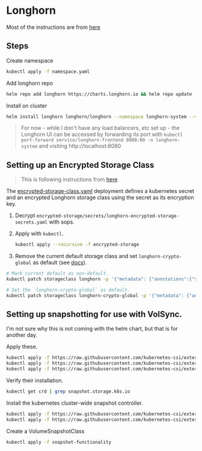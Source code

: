 # Longhorn

Most of the instructions are from [here](https://joshrnoll.com/installing-longhorn-on-talos-with-helm)

## Steps

Create namespace

```bash
kubectl apply -f namespace.yaml
```

Add longhorn repo

```bash
helm repo add longhorn https://charts.longhorn.io && helm repo update
```

Install on cluster

```bash
helm install longhorn longhorn/longhorn --namespace longhorn-system --values=values.yaml
```

> For now - while I don't have any load balancers, etc set up - the Longhorn UI can be accessed by forwarding its port with `kubectl port-forward service/longhorn-frontend 8080:80 -n longhorn-system` and visiting http://localhost:8080


## Setting up an Encrypted Storage Class

> This is following instructions from [here](https://longhorn.io/docs/archives/1.3.0/advanced-resources/security/volume-encryption/)

The [encrypted-storage-class.yaml](./encrypted-storage-class.yaml) deployment defines a kubernetes secret and an encrypted Longhorn storage class using the secret as its encryption key.

1. Decrypt `encrypted-storage/secrets/longhorn-encrypted-storage-secrets.yaml` with sops.
2. Apply with `kubectl`.

   ```bash
   kubectl apply --recursive -f encrypted-storage
   ```

3. Remove the current default storage class and set `longhorn-crypto-global` as default (see [docs](https://kubernetes.io/docs/tasks/administer-cluster/change-default-storage-class/)).

```bash
# Mark current default as non-default.
kubectl patch storageclass longhorn -p '{"metadata": {"annotations":{"storageclass.kubernetes.io/is-default-class":"false"}}}'

# Set the `longhorn-crypto-global` as default.
kubectl patch storageclass longhorn-crypto-global -p '{"metadata": {"annotations":{"storageclass.kubernetes.io/is-default-class":"true"}}}'
```

## Setting up snapshotting for use with VolSync.

I'm not sure why this is not coming with the helm chart, but that is for another day.

Apply these.

```bash
kubectl apply -f https://raw.githubusercontent.com/kubernetes-csi/external-snapshotter/v8.3.0/client/config/crd/snapshot.storage.k8s.io_volumesnapshotclasses.yaml
kubectl apply -f https://raw.githubusercontent.com/kubernetes-csi/external-snapshotter/v8.3.0/client/config/crd/snapshot.storage.k8s.io_volumesnapshotcontents.yaml
kubectl apply -f https://raw.githubusercontent.com/kubernetes-csi/external-snapshotter/v8.3.0/client/config/crd/snapshot.storage.k8s.io_volumesnapshots.yaml
```

Verify their installation.

```bash
kubectl get crd | grep snapshot.storage.k8s.io
```

Install the kubernetes cluster-wide snapshot controller.

```bash
kubectl apply -f https://raw.githubusercontent.com/kubernetes-csi/external-snapshotter/v8.3.0/deploy/kubernetes/snapshot-controller/rbac-snapshot-controller.yaml
kubectl apply -f https://raw.githubusercontent.com/kubernetes-csi/external-snapshotter/v8.3.0/deploy/kubernetes/snapshot-controller/setup-snapshot-controller.yaml
```

Create a VolumeSnapshotClass

```bash
kubectl apply -f snapshot-functionality
```
